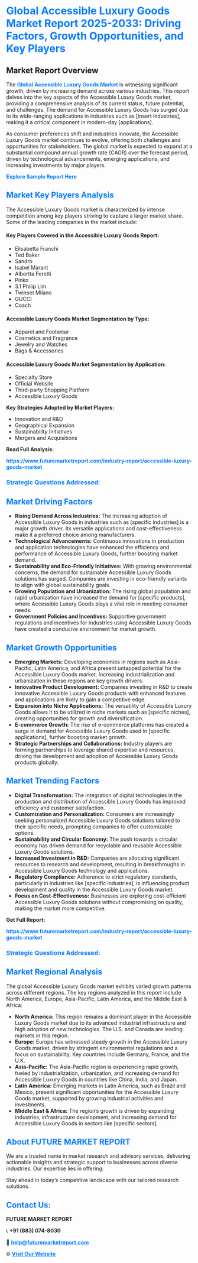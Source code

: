 <h1 style="color: #007BFF;">Global Accessible Luxury Goods Market Report 2025-2033: Driving Factors, Growth Opportunities, and Key Players</h1>

<section id="overview">
<h2>Market Report Overview</h2>
<p>The <a href="https://www.futuremarketreport.com/industry-report/accessible-luxury-goods-market" style="color: #007BFF; text-decoration: none;"><strong>Global Accessible Luxury Goods Market</strong></a> is witnessing significant growth, driven by increasing demand across various industries. This report delves into the key aspects of the Accessible Luxury Goods market, providing a comprehensive analysis of its current status, future potential, and challenges. The demand for Accessible Luxury Goods has surged due to its wide-ranging applications in industries such as [insert industries], making it a critical component in modern-day [applications].</p>
<p>As consumer preferences shift and industries innovate, the Accessible Luxury Goods market continues to evolve, offering both challenges and opportunities for stakeholders. The global market is expected to expand at a substantial compound annual growth rate (CAGR) over the forecast period, driven by technological advancements, emerging applications, and increasing investments by major players.</p>
</section>

<section id="overview">
<p><a href="https://www.futuremarketreport.com/request-sample/reportId=111188" style="color: #007BFF; text-decoration: none;"><strong>Explore Sample Report Here</strong></a></p>
</section>

<section id="key-players">
<h2 style="color: #007BFF;">Market Key Players Analysis</h2>
<p>The Accessible Luxury Goods market is characterized by intense competition among key players striving to capture a larger market share. Some of the leading companies in the market include:</p>
<h4>Key Players Covered in the Accessible Luxury Goods Report:</h4>
<ul><li>Elisabetta Franchi</li><li>Ted Baker</li><li>Sandro</li><li>Isabel Marant</li><li>Albertta Feretti</li><li>Pinko</li><li>3.1 Philip Lim</li><li>Twinset Milano</li><li>GUCCI</li><li>Coach</li></ul>
<h4>Accessible Luxury Goods Market Segmentation by Type:</h4>
<ul><li>Apparel and Footwear</li><li>Cosmetics and Fragrance</li><li>Jewelry and Watches</li><li>Bags &amp; Accessories</li></ul>

<h4>Accessible Luxury Goods Market Segmentation by Application:</h4>
<ul><li>Specialty Store</li><li>Official Website</li><li>Third-party Shopping Platform</li><li>Accessible Luxury Goods</li></ul>
<p><strong>Key Strategies Adopted by Market Players:</strong></p>
<ul>
<li>Innovation and R&D</li>
<li>Geographical Expansion</li>
<li>Sustainability Initiatives</li>
<li>Mergers and Acquisitions</li>
</ul>
</section>

<section>
<p><strong>Read Full Analysis: </strong></p><a href="https://www.futuremarketreport.com/industry-report/accessible-luxury-goods-market" style="color: #007BFF; text-decoration: none;"><strong>https://www.futuremarketreport.com/industry-report/accessible-luxury-goods-market</strong></a>
<h3 style="color: #007BFF;">Strategic Questions Addressed:</h3>
</section>

<section id="driving-factors">
<h2 style="color: #007BFF;">Market Driving Factors</h2>
<ul>
<li><strong>Rising Demand Across Industries:</strong> The increasing adoption of Accessible Luxury Goods in industries such as [specific industries] is a major growth driver. Its versatile applications and cost-effectiveness make it a preferred choice among manufacturers.</li>
<li><strong>Technological Advancements:</strong> Continuous innovations in production and application technologies have enhanced the efficiency and performance of Accessible Luxury Goods, further boosting market demand.</li>
<li><strong>Sustainability and Eco-Friendly Initiatives:</strong> With growing environmental concerns, the demand for sustainable Accessible Luxury Goods solutions has surged. Companies are investing in eco-friendly variants to align with global sustainability goals.</li>
<li><strong>Growing Population and Urbanization:</strong> The rising global population and rapid urbanization have increased the demand for [specific products], where Accessible Luxury Goods plays a vital role in meeting consumer needs.</li>
<li><strong>Government Policies and Incentives:</strong> Supportive government regulations and incentives for industries using Accessible Luxury Goods have created a conducive environment for market growth.</li>
</ul>
</section>

<section id="growth-opportunities">
<h2 style="color: #007BFF;">Market Growth Opportunities</h2>
<ul>
<li><strong>Emerging Markets:</strong> Developing economies in regions such as Asia-Pacific, Latin America, and Africa present untapped potential for the Accessible Luxury Goods market. Increasing industrialization and urbanization in these regions are key growth drivers.</li>
<li><strong>Innovative Product Development:</strong> Companies investing in R&D to create innovative Accessible Luxury Goods products with enhanced features and applications are likely to gain a competitive edge.</li>
<li><strong>Expansion into Niche Applications:</strong> The versatility of Accessible Luxury Goods allows it to be utilized in niche markets such as [specific niches], creating opportunities for growth and diversification.</li>
<li><strong>E-commerce Growth:</strong> The rise of e-commerce platforms has created a surge in demand for Accessible Luxury Goods used in [specific applications], further boosting market growth.</li>
<li><strong>Strategic Partnerships and Collaborations:</strong> Industry players are forming partnerships to leverage shared expertise and resources, driving the development and adoption of Accessible Luxury Goods products globally.</li>
</ul>
</section>

<section id="trending-factors">
<h2 style="color: #007BFF;">Market Trending Factors</h2>
<ul>
<li><strong>Digital Transformation:</strong> The integration of digital technologies in the production and distribution of Accessible Luxury Goods has improved efficiency and customer satisfaction.</li>
<li><strong>Customization and Personalization:</strong> Consumers are increasingly seeking personalized Accessible Luxury Goods solutions tailored to their specific needs, prompting companies to offer customizable options.</li>
<li><strong>Sustainability and Circular Economy:</strong> The push towards a circular economy has driven demand for recyclable and reusable Accessible Luxury Goods solutions.</li>
<li><strong>Increased Investment in R&D:</strong> Companies are allocating significant resources to research and development, resulting in breakthroughs in Accessible Luxury Goods technology and applications.</li>
<li><strong>Regulatory Compliance:</strong> Adherence to strict regulatory standards, particularly in industries like [specific industries], is influencing product development and quality in the Accessible Luxury Goods market.</li>
<li><strong>Focus on Cost-Effectiveness:</strong> Businesses are exploring cost-efficient Accessible Luxury Goods solutions without compromising on quality, making the market more competitive.</li>
</ul>
</section>

<section>
<p><strong>Get Full Report: </strong></p><a href="https://www.futuremarketreport.com/industry-report/accessible-luxury-goods-market" style="color: #007BFF; text-decoration: none;"><strong>https://www.futuremarketreport.com/industry-report/accessible-luxury-goods-market</strong></a>
<h3 style="color: #007BFF;">Strategic Questions Addressed:</h3>
</section>


<section id="regional-analysis">
<h2 style="color: #007BFF;">Market Regional Analysis</h2>
<p>The global Accessible Luxury Goods market exhibits varied growth patterns across different regions. The key regions analyzed in this report include North America, Europe, Asia-Pacific, Latin America, and the Middle East & Africa:</p>
<ul>
<li><strong>North America:</strong> This region remains a dominant player in the Accessible Luxury Goods market due to its advanced industrial infrastructure and high adoption of new technologies. The U.S. and Canada are leading markets in this region.</li>
<li><strong>Europe:</strong> Europe has witnessed steady growth in the Accessible Luxury Goods market, driven by stringent environmental regulations and a focus on sustainability. Key countries include Germany, France, and the U.K.</li>
<li><strong>Asia-Pacific:</strong> The Asia-Pacific region is experiencing rapid growth, fueled by industrialization, urbanization, and increasing demand for Accessible Luxury Goods in countries like China, India, and Japan.</li>
<li><strong>Latin America:</strong> Emerging markets in Latin America, such as Brazil and Mexico, present significant opportunities for the Accessible Luxury Goods market, supported by growing industrial activities and investments.</li>
<li><strong>Middle East & Africa:</strong> The region’s growth is driven by expanding industries, infrastructure development, and increasing demand for Accessible Luxury Goods in sectors like [specific sectors].</li>
</ul>
</section>

<footer>
<h2 style="color: #007BFF;">About FUTURE MARKET REPORT</h2>
<p>We are a trusted name in market research and advisory services, delivering actionable insights and strategic support to businesses across diverse industries. Our expertise lies in offering:</p>

<p>Stay ahead in today’s competitive landscape with our tailored research solutions.</p>

<h2 style="color: #007BFF;">Contact Us:</h2>
<p><strong>FUTURE MARKET REPORT</strong></p>
<p>📞 <strong>+91 (883) 074-8030</strong></p>
<p>📧 <strong><a href="mailto:help@futuremarketreport.com" style="color: #007BFF;">help@futuremarketreport.com</a></strong></p>
<p>🌐 <strong><a href="https://www.futuremarketreport.com/" style="color: #007BFF;">Visit Our Website</a></strong></p>
</footer>